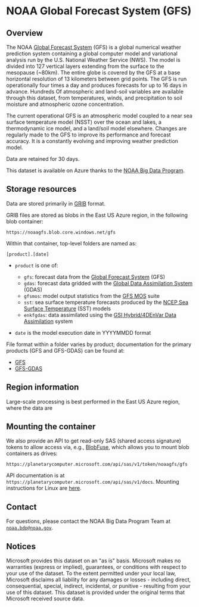 # NOAA Global Forecast System (GFS)

## Overview

The NOAA [Global Forecast System](https://www.emc.ncep.noaa.gov/emc/pages/numerical_forecast_systems/gfs.php) (GFS) is a global numerical weather prediction system containing a global computer model and variational analysis run by the U.S. National Weather Service (NWS). The model is divided into 127 vertical layers extending from the surface to the mesopause (~80km).   The entire globe is covered by the GFS at a base horizontal resolution of 13 kilometers between grid points. The GFS is run operationally four times a day and produces forecasts for up to 16 days in advance. Hundreds Of atmospheric and land-soil variables are available through this dataset, from temperatures, winds, and precipitation to soil moisture and atmospheric ozone concentration. 

The current operational GFS is an atmospheric model coupled to a near sea surface temperature model (NSST) over the ocean and lakes, a thermodynamic ice model,  and a land/soil model elsewhere.   Changes are regularly made to the GFS to improve its performance and forecast accuracy. It is a constantly evolving and improving weather prediction model.

Data are retained for 30 days.

This dataset is available on Azure thanks to the [NOAA Big Data Program](https://www.noaa.gov/organization/information-technology/big-data-program).


## Storage resources

Data are stored primarily in [GRIB](https://en.wikipedia.org/wiki/GRIB) format.

GRIB files are stored as blobs in the East US Azure region, in the following blob container:

`https://noaagfs.blob.core.windows.net/gfs`

Within that container, top-level folders are named as:

`[product].[date]`

* `product` is one of:
  * `gfs`: forecast data from the [Global Forecast System](https://www.nco.ncep.noaa.gov/pmb/products/gfs/#GFS) (GFS)
  * `gdas`: forecast data gridded with the [Global Data Assimilation System](https://www.ncdc.noaa.gov/data-access/model-data/model-datasets/global-data-assimilation-system-gdas) (GDAS)
  * `gfsmos`: model output statistics from the [GFS MOS](https://www.weather.gov/mdl/mos_gfsmos_home) suite
  * `sst`: sea surface temperature forecasts produced by the [NCEP Sea Surface Temperature](https://www.nco.ncep.noaa.gov/pmb/products/sst/) (SST) models
  * `enkfgdas`: data assimilated using the [GSI Hybrid/4DEnVar Data Assimilation](https://dtcenter.ucar.edu/com-GSI/users/docs/presentations/2017_tutorial/D3-L12_GSI_Hybrid4DEnVarDA_Kleist.pdf) system
  
* `date` is the model execution date in YYYYMMDD format

File format within a folder varies by product; documentation for the primary products (GFS and GFS-GDAS) can be found at:

* [GFS](https://www.nco.ncep.noaa.gov/pmb/products/gfs/#GFS)
* [GFS-GDAS](https://www.nco.ncep.noaa.gov/pmb/products/gfs/#GDAS)


## Region information

Large-scale processing is best performed in the East US Azure region, where the data are 


## Mounting the container

We also provide an API to get read-only SAS (shared access signature) tokens to allow access via, e.g., [BlobFuse](https://github.com/Azure/azure-storage-fuse), which allows you to mount blob containers as drives:

`https://planetarycomputer.microsoft.com/api/sas/v1/token/noaagfs/gfs`

API documentation is at `https://planetarycomputer.microsoft.com/api/sas/v1/docs`.
Mounting instructions for Linux are [here](https://docs.microsoft.com/en-us/azure/storage/blobs/storage-how-to-mount-container-linux).


## Contact

For questions, please contact the NOAA Big Data Program Team at [`noaa.bdp@noaa.gov`](mailto:noaa.bdp@noaa.gov?subject=azure%20gfs%20question).


## Notices

Microsoft provides this dataset on an "as is" basis.  Microsoft makes no warranties (express or implied), guarantees, or conditions with respect to your use of the dataset.  To the extent permitted under your local law, Microsoft disclaims all liability for any damages or losses - including direct, consequential, special, indirect, incidental, or punitive - resulting from your use of this dataset.  This dataset is provided under the original terms that Microsoft received source data.
